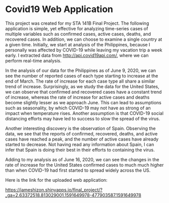 # Covid19 Web Application
This project was created for my STA 141B Final Project. The following application is simple, yet effective for analyzing time-series cases of multiple variables such as confirmed cases, active cases, deaths, and recovered cases. In addition, we can choose to examine a single country at a given time. Initially, we start at analysis of the Philippines, because I personally was affected by COVID-19 while leaving my vacation trip a week early. I extracted data from http://api.covid19api.com/, where we can perform real-time analysis.

In the analysis of our data for the Philippines as of June 9, 2020, we can see the number of reported cases of each type starting to increase at the end of March. The rate of increase for each case type all share a similar trend of increase. Surprisingly, as we study the data for the United States, we can observe that confirmed and recovered cases have a constant trend of increase, whereas the rate of increase for active cases and deaths become slightly lesser as we approach June. This can lead to assumptions such as seasonality, by which COVID-19 may not have as strong of an impact when temperature rises. Another assumption is that COVID-19 social distancing efforts may have led to success to slow the spread of the virus.

Another interesting discovery is the observation of Spain. Observing the data, we see that the reports of confirmed, recovered, deaths, and active cases have reached a peak, and the number of active cases have already started to decrease. Not having read any information about Spain, I can infer that Spain is doing their best in their efforts to containing the virus.

Adding to my analysis as of June 16, 2020, we can see the changes in the rate of increase for the United States confirmed cases to much much higher than when COVID-19 had first started to spread widely across the US.

Here is the link for the uploaded web application:

https://jameshizon.shinyapps.io/final_project/?_ga=2.63372518.813029001.1591649978-477903587.1591649978
